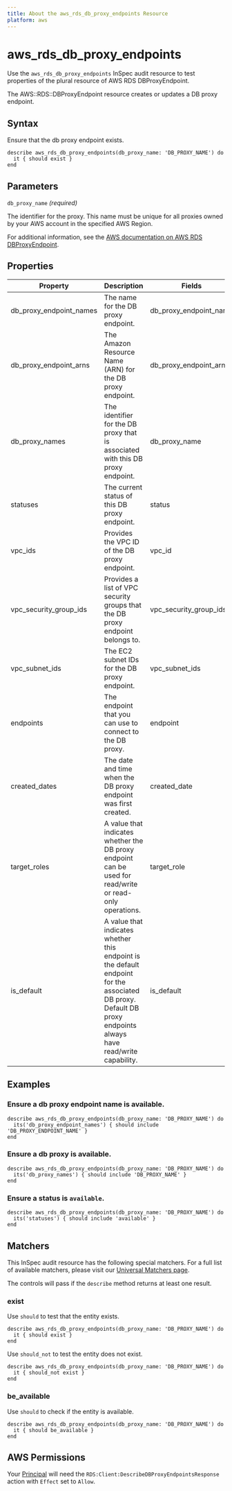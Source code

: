 ```yaml
---
title: About the aws_rds_db_proxy_endpoints Resource
platform: aws
---
```


# aws_rds_db_proxy_endpoints

Use the `aws_rds_db_proxy_endpoints` InSpec audit resource to test properties of the plural resource of AWS RDS DBProxyEndpoint.

The AWS::RDS::DBProxyEndpoint resource creates or updates a DB proxy endpoint.

## Syntax

Ensure that the db proxy endpoint exists.

    describe aws_rds_db_proxy_endpoints(db_proxy_name: 'DB_PROXY_NAME') do
      it { should exist }
    end

## Parameters

`db_proxy_name` _(required)_

The identifier for the proxy. This name must be unique for all proxies owned by your AWS account in the specified AWS Region.

For additional information, see the [AWS documentation on AWS RDS DBProxyEndpoint](https://docs.aws.amazon.com/AWSCloudFormation/latest/UserGuide/aws-resource-rds-dbproxyendpoint.html).

## Properties

| Property | Description | Fields |
| --- | --- | --- |
| db_proxy_endpoint_names | The name for the DB proxy endpoint. | db_proxy_endpoint_name |
| db_proxy_endpoint_arns | The Amazon Resource Name (ARN) for the DB proxy endpoint. | db_proxy_endpoint_arn |
| db_proxy_names | The identifier for the DB proxy that is associated with this DB proxy endpoint. | db_proxy_name |
| statuses | The current status of this DB proxy endpoint. | status |
| vpc_ids | Provides the VPC ID of the DB proxy endpoint. | vpc_id |
| vpc_security_group_ids | Provides a list of VPC security groups that the DB proxy endpoint belongs to. | vpc_security_group_ids |
| vpc_subnet_ids | The EC2 subnet IDs for the DB proxy endpoint. | vpc_subnet_ids |
| endpoints | The endpoint that you can use to connect to the DB proxy. | endpoint |
| created_dates | The date and time when the DB proxy endpoint was first created. | created_date |
| target_roles | A value that indicates whether the DB proxy endpoint can be used for read/write or read-only operations. | target_role |
| is_default | A value that indicates whether this endpoint is the default endpoint for the associated DB proxy. Default DB proxy endpoints always have read/write capability. | is_default |

## Examples

### Ensure a db proxy endpoint name is available.
    describe aws_rds_db_proxy_endpoints(db_proxy_name: 'DB_PROXY_NAME') do
      its('db_proxy_endpoint_names') { should include 'DB_PROXY_ENDPOINT_NAME' }
    end

### Ensure a db proxy is available.
    describe aws_rds_db_proxy_endpoints(db_proxy_name: 'DB_PROXY_NAME') do
      its('db_proxy_names') { should include 'DB_PROXY_NAME' }
    end

### Ensure a status is `available`.
    describe aws_rds_db_proxy_endpoints(db_proxy_name: 'DB_PROXY_NAME') do
      its('statuses') { should include 'available' }
    end

## Matchers

This InSpec audit resource has the following special matchers. For a full list of available matchers, please visit our [Universal Matchers page](https://www.inspec.io/docs/reference/matchers/).

The controls will pass if the `describe` method returns at least one result.

### exist

Use `should` to test that the entity exists.

    describe aws_rds_db_proxy_endpoints(db_proxy_name: 'DB_PROXY_NAME') do
      it { should exist }
    end

Use `should_not` to test the entity does not exist.

    describe aws_rds_db_proxy_endpoints(db_proxy_name: 'DB_PROXY_NAME') do
      it { should_not exist }
    end

### be_available

Use `should` to check if the entity is available.

    describe aws_rds_db_proxy_endpoints(db_proxy_name: 'DB_PROXY_NAME') do
      it { should be_available }
    end

## AWS Permissions

Your [Principal](https://docs.aws.amazon.com/IAM/latest/UserGuide/intro-structure.html#intro-structure-principal) will need the `RDS:Client:DescribeDBProxyEndpointsResponse` action with `Effect` set to `Allow`.